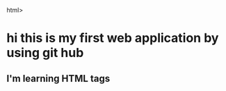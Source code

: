 html>
     <head>
          <title>anil46.github.io</title>
    </head>
    <body> 
        <h1>hi this is my first web application by using git hub</h1>
		<h2>I'm learning HTML tags</h2>
    </body>
</html>
